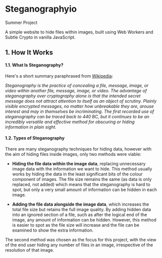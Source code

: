 # Steganographyio

Summer Project

A simple website to hide files within images, built using Web Workers and Subtle Crypto in vanilla JavaScript.

## 1. How It Works

#### 1.1. What Is Steganography?

Here's a short summary paraphrased from [Wikipedia](https://en.wikipedia.org/wiki/Steganography):

_Steganography is the practice of concealing a file, message, image, or video within another file, message, image, or video. The advantage of steganography over cryptography alone is that the intended secret message does not attract attention to itself as an object of scrutiny. Plainly visible encrypted messages, no matter how unbreakable they are, arouse interest and may in themselves be incriminating. The first recorded use of steganography can be traced back to 440 BC, but it continues to be an incredibly versatile and effective method for obscuring or hiding information in plain sight._

#### 1.2. Types of Steganography

There are many steganography techniques for hiding data, however with the aim of hiding files inside images, only two methods were viable:

- **Hiding the file data within the image data**, replacing unnecessary image data with the information we want to hide. This method usually works by hiding the data in the least significant bits of the colour component of images. The file size remains the same (as data is only replaced, not added) which means that the steganography is hard to spot, but only a very small amount of information can be hidden in each image.

- **Adding the file data alongside the image data**, which increases the total file size but retains the full image quality. By adding hidden data into an ignored section of a file, such as after the logical end of the image, any amount of information can be hidden. However, this method is easier to spot as the file size will increase and the file can be examined to show the extra information.

The second method was chosen as the focus for this project, with the view of the end user hiding any number of files in an image, irrespective of the resolution of that image.
